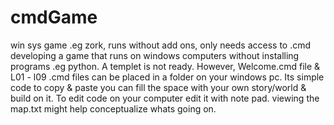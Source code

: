 # cmdGame
win sys game .eg zork, runs without add ons, only needs access to .cmd
developing a game that runs on windows computers without installing programs .eg python.
A templet is not ready. However, Welcome.cmd file & L01 - l09 .cmd files can be placed in a folder on your windows pc. Its simple code to copy & paste you can fill the space with your own story/world & build on it.
To edit code on your computer edit it with note pad.
viewing the map.txt might help conceptualize whats going on.
